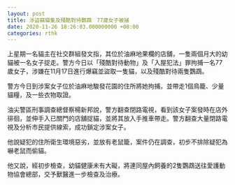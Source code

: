 ```yaml
---
layout: post
title: 涉盜竊貓隻及殘酷對待鸚鵡　77歲女子被捕
date: 2020-11-26 18:26:03.000000000 +08:00
categories: rthk
---
```


上星期一名貓主在社交群組發文指，其位於油麻地果欄的店舖，一隻兩個月大的幼貓被一名女子捉走。警方今日以「殘酷對待動物」及「入屋犯法」罪拘捕一名77歲女子，涉嫌在11月17日進行爆竊並盜取一隻貓，以及殘酷對待兩隻鸚鵡。

警方今日到涉案女子位於油麻地駿發花園的住所將她拘捕，並帶走1個鳥籠、少量貓糧，及一些衣物取證。

油尖警區刑事調查總督察楊新邦說，警方翻查閉路電視，看到該女子案發時在店外徘徊，並伸手入已關門的店舖捉貓，並將其放入手推車帶走。警方翻查大量閉路電視及分析市民提供線索，成功鎖定涉案女子。

他說疑犯的住所衛生環境惡劣，並放有老鼠籠，案件仍在調查，初步不排除疑犯為嚇老鼠而偷貓。

他又說，經初步檢查，幼貓健康未有大礙，將連同屋內飼養的2隻鸚鵡送往愛護動物協會總部，交予獸醫進一步檢查及治療。
